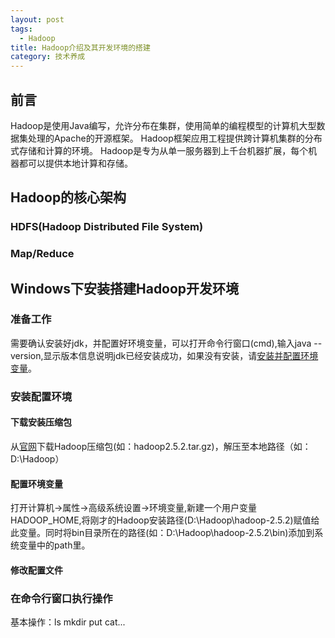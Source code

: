 ```yaml
---
layout: post
tags:
  - Hadoop
title: Hadoop介绍及其开发环境的搭建
category: 技术养成
---
```

## 前言
  Hadoop是使用Java编写，允许分布在集群，使用简单的编程模型的计算机大型数据集处理的Apache的开源框架。 Hadoop框架应用工程提供跨计算机集群的分布式存储和计算的环境。 Hadoop是专为从单一服务器到上千台机器扩展，每个机器都可以提供本地计算和存储。
## Hadoop的核心架构
### HDFS(Hadoop Distributed File System)
### Map/Reduce
## Windows下安装搭建Hadoop开发环境
### 准备工作
  需要确认安装好jdk，并配置好环境变量，可以打开命令行窗口(cmd),输入java --version,显示版本信息说明jdk已经安装成功，如果没有安装，请[安装并配置环境变量](https://jingyan.baidu.com/article/6dad5075d1dc40a123e36ea3.html)。
### 安装配置环境
#### 下载安装压缩包
  从[官网](http://hadoop.apache.org/#Download+Hadoop)下载Hadoop压缩包(如：hadoop2.5.2.tar.gz)，解压至本地路径（如：D:\Hadoop）
#### 配置环境变量
  打开计算机->属性->高级系统设置->环境变量,新建一个用户变量HADOOP_HOME,将刚才的Hadoop安装路径(D:\Hadoop\hadoop-2.5.2)赋值给此变量。同时将bin目录所在的路径(如：D:\Hadoop\hadoop-2.5.2\bin)添加到系统变量中的path里。
#### 修改配置文件
### 在命令行窗口执行操作
基本操作：ls mkdir put cat...

